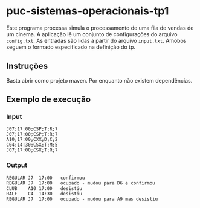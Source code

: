 # puc-sistemas-operacionais-tp1

Este programa processa simula o processamento de uma fila de vendas de um cinema. 
A aplicação lê um conjunto de configurações do arquivo `config.txt`. 
As entradas são lidas a partir do arquivo `input.txt`. Amobos seguem o formado especificado na definição do tp. 

## Instruções

Basta abrir como projeto maven. Por enquanto não existem dependências.

## Exemplo de execução
### Input
```
J07;17:00;CSP;T;R;7
J07;17:00;CSP;T;R;7
A10;17:00;CXX;D;C;2
C04;14:30;CSX;T;M;5
J07;17:00;CSX;T;R;7
```
### Output
```
REGULAR	J7	17:00	confirmou
REGULAR	J7	17:00	ocupado - mudou para D6 e confirmou
CLUB	A10	17:00	desistiu
HALF	C4	14:30	desistiu
REGULAR	J7	17:00	ocupado - mudou para A9 mas desistiu
```